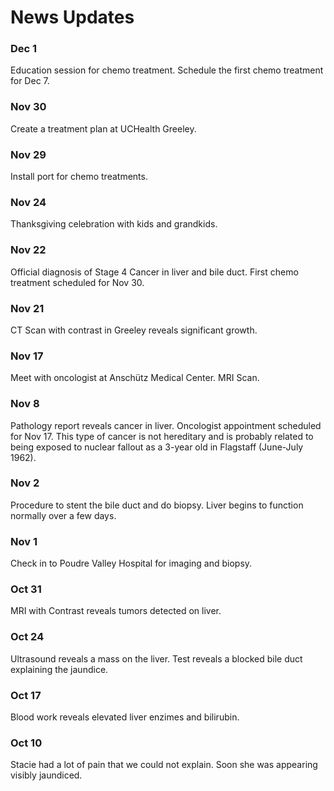 # News Updates 

### Dec 1
Education session for chemo treatment. Schedule the first chemo treatment for Dec 7. 

### Nov 30
Create a treatment plan at UCHealth Greeley.  

### Nov 29
Install port for chemo treatments.

### Nov 24
Thanksgiving celebration with kids and grandkids.

### Nov 22
Official diagnosis of Stage 4 Cancer in liver and bile duct. First chemo treatment scheduled for Nov 30.

### Nov 21
CT Scan with contrast in Greeley reveals significant growth.

### Nov 17
Meet with oncologist at Anschütz Medical Center.  MRI Scan.

### Nov 8
Pathology report reveals cancer in liver.  Oncologist appointment scheduled for Nov 17.  This type of cancer is
not hereditary and is probably related to being exposed to nuclear fallout as a 3-year old in Flagstaff (June-July 1962).

### Nov 2
Procedure to stent the bile duct and do biopsy.  Liver begins to function normally over a few days.

### Nov 1
Check in to Poudre Valley Hospital for imaging and biopsy.

### Oct 31
MRI with Contrast reveals tumors detected on liver.

### Oct 24
Ultrasound reveals a mass on the liver. Test reveals a blocked bile duct explaining the jaundice.

### Oct 17
Blood work reveals elevated liver enzimes and bilirubin.

### Oct 10
Stacie had a lot of pain that we could not explain. Soon she was appearing visibly jaundiced.

